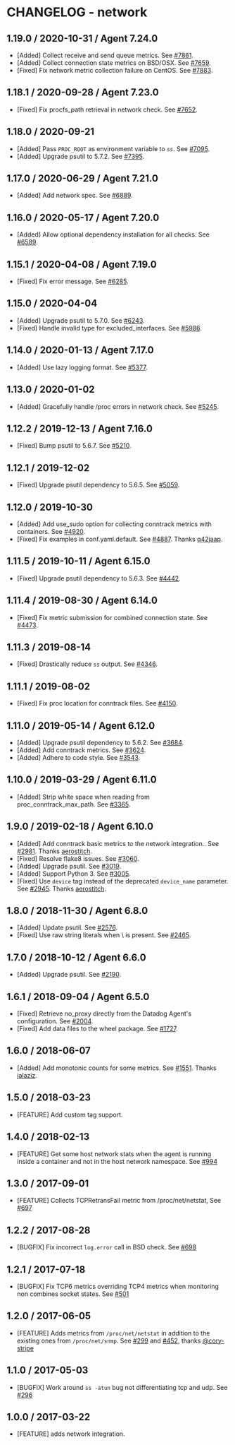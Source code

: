 # CHANGELOG - network

## 1.19.0 / 2020-10-31 / Agent 7.24.0

* [Added] Collect receive and send queue metrics. See [#7861](https://github.com/DataDog/integrations-core/pull/7861).
* [Added] Collect connection state metrics on BSD/OSX. See [#7659](https://github.com/DataDog/integrations-core/pull/7659).
* [Fixed] Fix network metric collection failure on CentOS. See [#7883](https://github.com/DataDog/integrations-core/pull/7883).

## 1.18.1 / 2020-09-28 / Agent 7.23.0

* [Fixed] Fix procfs_path retrieval in network check. See [#7652](https://github.com/DataDog/integrations-core/pull/7652).

## 1.18.0 / 2020-09-21

* [Added] Pass `PROC_ROOT` as environment variable to `ss`. See [#7095](https://github.com/DataDog/integrations-core/pull/7095).
* [Added] Upgrade psutil to 5.7.2. See [#7395](https://github.com/DataDog/integrations-core/pull/7395).

## 1.17.0 / 2020-06-29 / Agent 7.21.0

* [Added] Add network spec. See [#6889](https://github.com/DataDog/integrations-core/pull/6889).

## 1.16.0 / 2020-05-17 / Agent 7.20.0

* [Added] Allow optional dependency installation for all checks. See [#6589](https://github.com/DataDog/integrations-core/pull/6589).

## 1.15.1 / 2020-04-08 / Agent 7.19.0

* [Fixed] Fix error message. See [#6285](https://github.com/DataDog/integrations-core/pull/6285).

## 1.15.0 / 2020-04-04

* [Added] Upgrade psutil to 5.7.0. See [#6243](https://github.com/DataDog/integrations-core/pull/6243).
* [Fixed] Handle invalid type for excluded_interfaces. See [#5986](https://github.com/DataDog/integrations-core/pull/5986).

## 1.14.0 / 2020-01-13 / Agent 7.17.0

* [Added] Use lazy logging format. See [#5377](https://github.com/DataDog/integrations-core/pull/5377).

## 1.13.0 / 2020-01-02

* [Added] Gracefully handle /proc errors in network check. See [#5245](https://github.com/DataDog/integrations-core/pull/5245).

## 1.12.2 / 2019-12-13 / Agent 7.16.0

* [Fixed] Bump psutil to 5.6.7. See [#5210](https://github.com/DataDog/integrations-core/pull/5210).

## 1.12.1 / 2019-12-02

* [Fixed] Upgrade psutil dependency to 5.6.5. See [#5059](https://github.com/DataDog/integrations-core/pull/5059).

## 1.12.0 / 2019-10-30

* [Added] Add use_sudo option for collecting conntrack metrics with containers. See [#4920](https://github.com/DataDog/integrations-core/pull/4920).
* [Fixed] Fix examples in conf.yaml.default. See [#4887](https://github.com/DataDog/integrations-core/pull/4887). Thanks [q42jaap](https://github.com/q42jaap).

## 1.11.5 / 2019-10-11 / Agent 6.15.0

* [Fixed] Upgrade psutil dependency to 5.6.3. See [#4442](https://github.com/DataDog/integrations-core/pull/4442).

## 1.11.4 / 2019-08-30 / Agent 6.14.0

* [Fixed] Fix metric submission for combined connection state. See [#4473](https://github.com/DataDog/integrations-core/pull/4473).

## 1.11.3 / 2019-08-14

* [Fixed] Drastically reduce `ss` output. See [#4346](https://github.com/DataDog/integrations-core/pull/4346).

## 1.11.1 / 2019-08-02

* [Fixed] Fix proc location for conntrack files. See [#4150](https://github.com/DataDog/integrations-core/pull/4150).

## 1.11.0 / 2019-05-14 / Agent 6.12.0

* [Added] Upgrade psutil dependency to 5.6.2. See [#3684](https://github.com/DataDog/integrations-core/pull/3684).
* [Added] Add conntrack metrics. See [#3624](https://github.com/DataDog/integrations-core/pull/3624).
* [Added] Adhere to code style. See [#3543](https://github.com/DataDog/integrations-core/pull/3543).

## 1.10.0 / 2019-03-29 / Agent 6.11.0

* [Added] Strip white space when reading from proc_conntrack_max_path. See [#3365](https://github.com/DataDog/integrations-core/pull/3365).

## 1.9.0 / 2019-02-18 / Agent 6.10.0

* [Added] Add conntrack basic metrics to the network integration.. See [#2981](https://github.com/DataDog/integrations-core/pull/2981). Thanks [aerostitch](https://github.com/aerostitch).
* [Fixed] Resolve flake8 issues. See [#3060](https://github.com/DataDog/integrations-core/pull/3060).
* [Added] Upgrade psutil. See [#3019](https://github.com/DataDog/integrations-core/pull/3019).
* [Added] Support Python 3. See [#3005](https://github.com/DataDog/integrations-core/pull/3005).
* [Fixed] Use `device` tag instead of the deprecated `device_name` parameter. See [#2945](https://github.com/DataDog/integrations-core/pull/2945). Thanks [aerostitch](https://github.com/aerostitch).

## 1.8.0 / 2018-11-30 / Agent 6.8.0

* [Added] Update psutil. See [#2576][1].
* [Fixed] Use raw string literals when \ is present. See [#2465][2].

## 1.7.0 / 2018-10-12 / Agent 6.6.0

* [Added] Upgrade psutil. See [#2190][3].

## 1.6.1 / 2018-09-04 / Agent 6.5.0

* [Fixed] Retrieve no_proxy directly from the Datadog Agent's configuration. See [#2004][4].
* [Fixed] Add data files to the wheel package. See [#1727][5].

## 1.6.0 / 2018-06-07

* [Added] Add monotonic counts for some metrics. See [#1551][6]. Thanks [jalaziz][7].

## 1.5.0 / 2018-03-23

* [FEATURE] Add custom tag support.

## 1.4.0 / 2018-02-13

* [FEATURE] Get some host network stats when the agent is running inside a container and not in the host network namespace. See [#994][8]

## 1.3.0 / 2017-09-01

* [FEATURE] Collects TCPRetransFail metric from /proc/net/netstat, See [#697][9]

## 1.2.2 / 2017-08-28

* [BUGFIX] Fix incorrect `log.error` call in BSD check. See [#698][10]

## 1.2.1 / 2017-07-18

* [BUGFIX] Fix TCP6 metrics overriding TCP4 metrics when monitoring non combines socket states. See [#501][11]

## 1.2.0 / 2017-06-05

* [FEATURE] Adds metrics from `/proc/net/netstat` in addition to the existing ones from `/proc/net/snmp`. See [#299][12] and [#452][13], thanks [@cory-stripe][14]

## 1.1.0 / 2017-05-03

* [BUGFIX] Work around `ss -atun` bug not differentiating tcp and udp. See [#296][15]

## 1.0.0 / 2017-03-22

* [FEATURE] adds network integration.

<!--- The following link definition list is generated by PimpMyChangelog --->
[1]: https://github.com/DataDog/integrations-core/pull/2576
[2]: https://github.com/DataDog/integrations-core/pull/2465
[3]: https://github.com/DataDog/integrations-core/pull/2190
[4]: https://github.com/DataDog/integrations-core/pull/2004
[5]: https://github.com/DataDog/integrations-core/pull/1727
[6]: https://github.com/DataDog/integrations-core/pull/1551
[7]: https://github.com/jalaziz
[8]: https://github.com/DataDog/integrations-core/pull/994
[9]: https://github.com/DataDog/integrations-core/pull/697
[10]: https://github.com/DataDog/integrations-core/issues/698
[11]: https://github.com/DataDog/integrations-core/issues/501
[12]: https://github.com/DataDog/integrations-core/issues/299
[13]: https://github.com/DataDog/integrations-core/issues/452
[14]: https://github.com/cory-stripe
[15]: https://github.com/DataDog/integrations-core/issues/296

